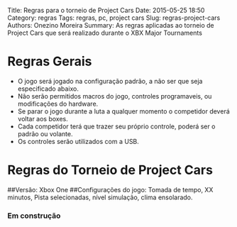 Title: Regras para o torneio de Project Cars
Date: 2015-05-25 18:50
Category: regras
Tags: regras, pc, project cars
Slug: regras-project-cars
Authors: Onezino Moreira
Summary: As regras aplicadas ao torneio de Project Cars que será realizado durante o XBX Major Tournaments

# Regras Gerais
* O jogo será jogado na configuração padrão, a não ser que seja especificado abaixo.
* Não serão permitidos macros do jogo, controles programaveis, ou modificações do hardware.
* Se parar o jogo durante a luta a qualquer momento o competidor deverá voltar aos boxes.
* Cada competidor terá que trazer seu próprio controle, poderá ser o padrão ou volante.
* Os controles serão utilizados com a USB.

# Regras do Torneio de Project Cars

##Versão: Xbox One
##Configurações do jogo: Tomada de tempo, XX minutos, Pista selecionadas, nível simulação, clima ensolarado.

### Em construção
